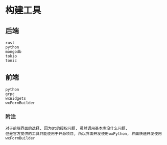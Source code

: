 <!--
Author: 闫刚 (yes7rose@sina.com)
构建工具和语言.md (c) 2020
Desc: 构建所用 语言 工具 数据库等
Created:  2020-09-27T06:56:32.420Z
Modified: !date!
-->

# 构建工具

## 后端

    rust
    python
    mongodb
    tokio
    tonic

## 前端

    python
    grpc
    wxWidgets
    wxFormBuilder

### 附注

    对于前端界面的选择, 因为Qt的授权问题, 虽然调用基本库没什么问题, 
    但是官方提供的工具只能使用于开源项目, 所以界面开发使用wxPython, 界面快速开发使用 wxFormBuilder

